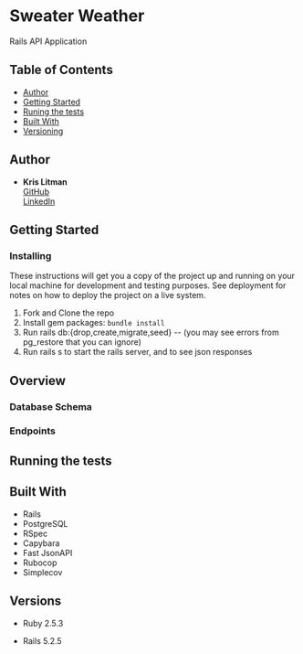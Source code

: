 # Sweater Weather

Rails API Application

## Table of Contents

  - [Author](#author)
  - [Getting Started](#getting-started)
  - [Runing the tests](#running-the-tests)
  - [Built With](#built-with)
  - [Versioning](#versioning)

## Author

  - **Kris Litman**<br>
    [GitHub](https://github.com/krislitman)<br>
    [LinkedIn](https://www.linkedin.com/in/kris-litman/)

## Getting Started

### Installing

These instructions will get you a copy of the project up and running on
your local machine for development and testing purposes. See deployment
for notes on how to deploy the project on a live system.

1. Fork and Clone the repo
2. Install gem packages: `bundle install`
3. Run rails db:{drop,create,migrate,seed} -- (you may see errors from pg_restore that you can ignore)
4. Run rails s to start the rails server, and to see json responses

## Overview

### Database Schema
  
### Endpoints

## Running the tests 

## Built With

- Rails
- PostgreSQL
- RSpec
- Capybara
- Fast JsonAPI
- Rubocop
- Simplecov

## Versions

- Ruby 2.5.3

- Rails 5.2.5
